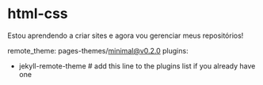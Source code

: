 # html-css
Estou aprendendo a criar sites e agora vou gerenciar meus repositórios!

remote_theme: pages-themes/minimal@v0.2.0
plugins:
- jekyll-remote-theme # add this line to the plugins list if you already have one
